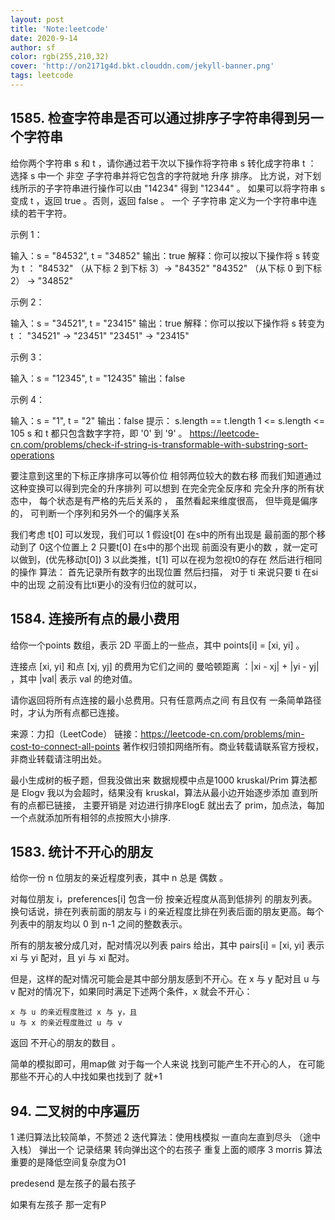 ```yaml
---
layout: post
title: 'Note:leetcode'
date: 2020-9-14
author: sf
color: rgb(255,210,32)
cover: 'http://on2171g4d.bkt.clouddn.com/jekyll-banner.png'
tags: leetcode
---
```



## 1585. 检查字符串是否可以通过排序子字符串得到另一个字符串 ##
给你两个字符串 s 和 t ，请你通过若干次以下操作将字符串 s 转化成字符串 t ：
选择 s 中一个 非空 子字符串并将它包含的字符就地 升序 排序。
比方说，对下划线所示的子字符串进行操作可以由 "14234" 得到 "12344" 。
如果可以将字符串 s 变成 t ，返回 true 。否则，返回 false 。
一个 子字符串 定义为一个字符串中连续的若干字符。

示例 1：

输入：s = "84532", t = "34852"
输出：true
解释：你可以按以下操作将 s 转变为 t ：
"84532" （从下标 2 到下标 3）-> "84352"
"84352" （从下标 0 到下标 2） -> "34852"

示例 2：

输入：s = "34521", t = "23415"
输出：true
解释：你可以按以下操作将 s 转变为 t ：
"34521" -> "23451"
"23451" -> "23415"

示例 3：

输入：s = "12345", t = "12435"
输出：false

示例 4：

输入：s = "1", t = "2"
输出：false
提示：
    s.length == t.length
    1 <= s.length <= 105
    s 和 t 都只包含数字字符，即 '0' 到 '9' 。 
https://leetcode-cn.com/problems/check-if-string-is-transformable-with-substring-sort-operations

要注意到这里的下标正序排序可以等价位 相邻两位较大的数右移 而我们知道通过这种变换可以得到完全的升序排列
可以想到 在完全完全反序和 完全升序的所有状态中， 每个状态是有严格的先后关系的 ， 虽然看起来维度很高， 但毕竟是偏序的， 可判断一个序列和另外一个的偏序关系

我们考虑 t[0] 可以发现，我们可以
1  假设t[0] 在s中的所有出现是 最前面的那个移动到了 0这个位置上
2  只要t[0] 在s中的那个出现 前面没有更小的数 ，就一定可以做到，(优先移动t[0])
3  以此类推，t[1] 可以在视为忽视t0的存在 然后进行相同的操作
算法：
首先记录所有数字的出现位置
然后扫描， 对于 ti 来说只要 ti 在si 中的出现 之前没有比ti更小的没有归位的就可以， 

## 1584. 连接所有点的最小费用 ##
给你一个points 数组，表示 2D 平面上的一些点，其中 points[i] = [xi, yi] 。

连接点 [xi, yi] 和点 [xj, yj] 的费用为它们之间的 曼哈顿距离 ：|xi - xj| + |yi - yj| ，其中 |val| 表示 val 的绝对值。

请你返回将所有点连接的最小总费用。只有任意两点之间 有且仅有 一条简单路径时，才认为所有点都已连接。

来源：力扣（LeetCode）
链接：https://leetcode-cn.com/problems/min-cost-to-connect-all-points
著作权归领扣网络所有。商业转载请联系官方授权，非商业转载请注明出处。

最小生成树的板子题，但我没做出来 数据规模中点是1000   kruskal/Prim 算法都是 Elogv 我以为会超时，结果没有
kruskal，算法从最小边开始逐步添加 直到所有的点都已链接， 主要开销是 对边进行排序ElogE 就出去了
prim，加点法，每加一个点就添加所有相邻的点按照大小排序.

## 1583. 统计不开心的朋友 ##
给你一份 n 位朋友的亲近程度列表，其中 n 总是 偶数 。

对每位朋友 i，preferences[i] 包含一份 按亲近程度从高到低排列 的朋友列表。换句话说，排在列表前面的朋友与 i 的亲近程度比排在列表后面的朋友更高。每个列表中的朋友均以 0 到 n-1 之间的整数表示。

所有的朋友被分成几对，配对情况以列表 pairs 给出，其中 pairs[i] = [xi, yi] 表示 xi 与 yi 配对，且 yi 与 xi 配对。

但是，这样的配对情况可能会是其中部分朋友感到不开心。在 x 与 y 配对且 u 与 v 配对的情况下，如果同时满足下述两个条件，x 就会不开心：

    x 与 u 的亲近程度胜过 x 与 y，且
    u 与 x 的亲近程度胜过 u 与 v

返回 不开心的朋友的数目 。
 
 

简单的模拟即可，用map做 对于每一个人来说 找到可能产生不开心的人， 在可能那些不开心的人中找如果也找到了 就+1 

## 94. 二叉树的中序遍历 ##
1 递归算法比较简单，不赘述
2 迭代算法：使用栈模拟
    一直向左直到尽头 （途中入栈）
    弹出一个
    记录结果
    转向弹出这个的右孩子 重复上面的顺序
3 morris 算法重要的是降低空间复杂度为O1

predesend 是左孩子的最右孩子

如果有左孩子 那一定有P
